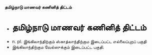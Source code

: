 **தமிழ்நாடு மாணவர் கணினித் திட்டம்**
- # தமிழ்நாடு மாணவர் கணினித் திட்டம்
- n. pl. இங்கிலாந்திற்கும் ஸ்காத்லாந்திற்கும இடைப்பட்ட எல்லைப்புறப் பகுதி
- இங்கிலாந்திற்கும வேல்ஸுக்கும் இடைப்பட்ட பகுதி.

